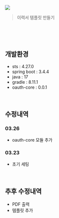 <img src="https://capsule-render.vercel.app/api?type=transparent&height=200&section=header&text=Resume&fontSize=90&fontColor=#ffffff&fontAlignY=38"/>
<blockquote data-ke-style="style2">
<p data-ke-size="size16">이력서 템플릿 만들기</p>
</blockquote>
<br/><br/><br/>

## 개발환경
- sts : 4.27.0
- spring boot : 3.4.4
- java : 17
- gradle : 8.11.1
- oauth-core : 0.0.1
<br/><br/><br/>

## 수정내역
### 03.26
- oauth-core 모듈 추가
### 03.23
- 초기 세팅
<br/><br/><br/>


## 추후 수정내역
- PDF 출력
- 템플릿 추가
